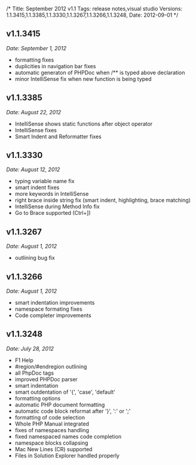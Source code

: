 /*
Title: September 2012 v1.1
Tags: release notes,visual studio
Versions: 1.1.3415,1.1.3385,1.1.3330,1.1.3267,1.1.3266,1.1.3248,
Date: 2012-09-01
*/

## v1.1.3415
*Date: September 1, 2012*

- formatting fixes
- duplicities in navigation bar fixes
- automatic generaton of PHPDoc when /** is typed above declaration
- minor IntelliSense fix when new function is being typed

## v1.1.3385
*Date: August 22, 2012*

- IntelliSense shows static functions after object operator
- IntelliSense fixes
- Smart Indent and Reformatter fixes

## v1.1.3330
*Date: August 12, 2012*

- typing variable name fix
- smart indent fixes
- more keywords in IntelliSense
- right brace inside string fix (smart indent, highlighting, brace matching)
- IntelliSense during Method Info fix
- Go to Brace supported (Ctrl+])

## v1.1.3267
*Date: August 1, 2012*

- outlining bug fix

## v1.1.3266
*Date: August 1, 2012*

- smart indentation improvements
- namespace formating fixes
- Code completer improvements

## v1.1.3248
*Date: July 28, 2012*

- F1 Help
- #region/#endregion outlining
- all PhpDoc tags
- improved PHPDoc parser
- smart indentation
- smart outdentation of '{', 'case', 'default'
- formatting options
- automatic PHP document formatting
- automatic code block reformat after '}', ':' or ';'
- formatting of code selection
- Whole PHP Manual integrated
- fixes of namespaces handling
- fixed namespaced names code completion
- namespace blocks collapsing
- Mac New Lines (CR) supported
- Files in Solution Explorer handled properly


